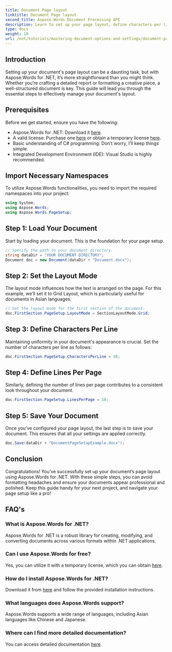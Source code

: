 ```yaml
---
title: Document Page layout
linktitle: Document Page layout
second_title: Aspose.Words Document Processing API
description: Learn to set up your page layout, define characters per line, and optimize document appearance with simple, actionable steps. Perfect for developers at any level.
type: docs
weight: 10
url: /net/tutorials/mastering-document-options-and-settings/document-page-layout/
---
```

## Introduction

Setting up your document's page layout can be a daunting task, but with Aspose.Words for .NET, it’s more straightforward than you might think. Whether you’re crafting a detailed report or formatting a creative piece, a well-structured document is key. This guide will lead you through the essential steps to effectively manage your document's layout.

## Prerequisites

Before we get started, ensure you have the following:

- Aspose.Words for .NET: Download it [here](https://releases.aspose.com/words/net/).
- A valid license: Purchase one [here](https://purchase.aspose.com/buy) or obtain a temporary license [here](https://purchase.aspose.com/temporary-license/).
- Basic understanding of C# programming: Don’t worry, I’ll keep things simple.
- Integrated Development Environment (IDE): Visual Studio is highly recommended.

## Import Necessary Namespaces

To utilize Aspose.Words functionalities, you need to import the required namespaces into your project:

```csharp
using System;
using Aspose.Words;
using Aspose.Words.PageSetup;
```

## Step 1: Load Your Document

Start by loading your document. This is the foundation for your page setup.

```csharp
// Specify the path to your document directory.
string dataDir = "YOUR DOCUMENT DIRECTORY";
Document doc = new Document(dataDir + "Document.docx");
```

## Step 2: Set the Layout Mode

The layout mode influences how the text is arranged on the page. For this example, we’ll set it to Grid Layout, which is particularly useful for documents in Asian languages.

```csharp
// Set the layout mode for the first section of the document.
doc.FirstSection.PageSetup.LayoutMode = SectionLayoutMode.Grid;
```

## Step 3: Define Characters Per Line

Maintaining uniformity in your document's appearance is crucial. Set the number of characters per line as follows:

```csharp
doc.FirstSection.PageSetup.CharactersPerLine = 30;
```

## Step 4: Define Lines Per Page

Similarly, defining the number of lines per page contributes to a consistent look throughout your document.

```csharp
doc.FirstSection.PageSetup.LinesPerPage = 10;
```

## Step 5: Save Your Document

Once you’ve configured your page layout, the last step is to save your document. This ensures that all your settings are applied correctly.

```csharp
doc.Save(dataDir + "DocumentPageSetupExample.docx");
```

## Conclusion

Congratulations! You’ve successfully set up your document’s page layout using Aspose.Words for .NET. With these simple steps, you can avoid formatting headaches and ensure your documents appear professional and polished. Keep this guide handy for your next project, and navigate your page setup like a pro!

## FAQ's

### What is Aspose.Words for .NET?
Aspose.Words for .NET is a robust library for creating, modifying, and converting documents across various formats within .NET applications.

### Can I use Aspose.Words for free?
Yes, you can utilize it with a temporary license, which you can obtain [here](https://purchase.aspose.com/temporary-license/).

### How do I install Aspose.Words for .NET?
Download it from [here](https://releases.aspose.com/words/net/) and follow the provided installation instructions.

### What languages does Aspose.Words support?
Aspose.Words supports a wide range of languages, including Asian languages like Chinese and Japanese.

### Where can I find more detailed documentation?
You can access detailed documentation [here](https://reference.aspose.com/words/net/).
